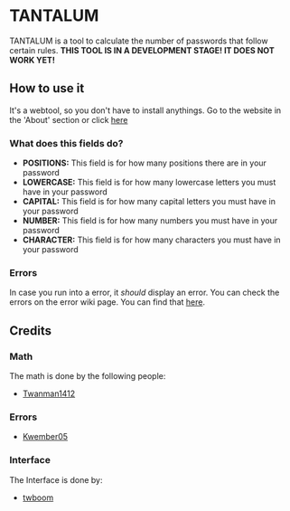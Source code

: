 # TANTALUM
TANTALUM is a tool to calculate the number of passwords that follow certain rules.
**THIS TOOL IS IN A DEVELOPMENT STAGE! IT DOES NOT WORK YET!**

## How to use it
It's a webtool, so you don't have to install anythings.
Go to the website in the 'About' section or click [here](https://curesiumtool-tantalum.netlify.app/tool 'TANTALUM IS HERE')

### What does this fields do?
* **POSITIONS:** This field is for how many positions there are in your password
* **LOWERCASE:** This field is for how many lowercase letters you must have in your password
* **CAPITAL:** This field is for how many capital letters you must have in your password
* **NUMBER:** This field is for how many numbers you must have in your password
* **CHARACTER:** This field is for how many characters you must have in your password

### Errors
In case you run into a error, it *should* display an error. You can check the errors on the error wiki page. You can find that [here](https://github.com/curesium/tantalum/wiki/Errors 'Error help page').

## Credits
### Math
The math is done by the following people:
* [Twanman1412](https://github.com/twanman1412)

### Errors
* [Kwember05]('https://github.com/kwember05')

### Interface
The Interface is done by:
* [twboom](https://github.com/twboom)
